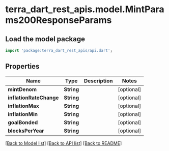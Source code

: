 # terra_dart_rest_apis.model.MintParams200ResponseParams

## Load the model package
```dart
import 'package:terra_dart_rest_apis/api.dart';
```

## Properties
Name | Type | Description | Notes
------------ | ------------- | ------------- | -------------
**mintDenom** | **String** |  | [optional] 
**inflationRateChange** | **String** |  | [optional] 
**inflationMax** | **String** |  | [optional] 
**inflationMin** | **String** |  | [optional] 
**goalBonded** | **String** |  | [optional] 
**blocksPerYear** | **String** |  | [optional] 

[[Back to Model list]](../README.md#documentation-for-models) [[Back to API list]](../README.md#documentation-for-api-endpoints) [[Back to README]](../README.md)


